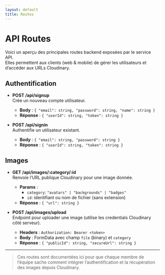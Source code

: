 ```yaml
---
layout: default
title: Routes
---
```


# API Routes

Voici un aperçu des principales routes backend exposées par le service API.  
Elles permettent aux clients (web & mobile) de gérer les utilisateurs et d’accéder aux URLs Cloudinary.

## Authentification

- **POST /api/signup**  
  Crée un nouveau compte utilisateur.

  - **Body** : `{ "email": string, "password": string, "name": string }`
  - **Réponse** : `{ "userId": string, "token": string }`

- **POST /api/signin**  
  Authentifie un utilisateur existant.
  - **Body** : `{ "email": string, "password": string }`
  - **Réponse** : `{ "userId": string, "token": string }`

## Images

- **GET /api/images/:category/:id**  
  Renvoie l’URL publique Cloudinary pour une image donnée.

  - **Params** :
    - `category`: `"avatars" | "backgrounds" | "badges"`
    - `id`: identifiant ou nom de fichier (sans extension)
  - **Réponse** : `{ "url": string }`

- **POST /api/images/upload**  
  Endpoint pour uploader une image (utilise les credentials Cloudinary côté serveur).
  - **Headers** : `Authorization: Bearer <token>`
  - **Body** : FormData avec champ `file` (binary) et `category`
  - **Réponse** : `{ "publicId": string, "secureUrl": string }`

---

> Ces routes sont documentées ici pour que chaque membre de l’équipe sache comment intégrer l’authentification et la récupération des images depuis Cloudinary.
